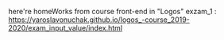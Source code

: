 here're homeWorks from course front-end in "Logos"
 exzam_1 :
 \
 https://yaroslavonuchak.github.io/logos_-course_2019-2020/exam_input_value/index.html
